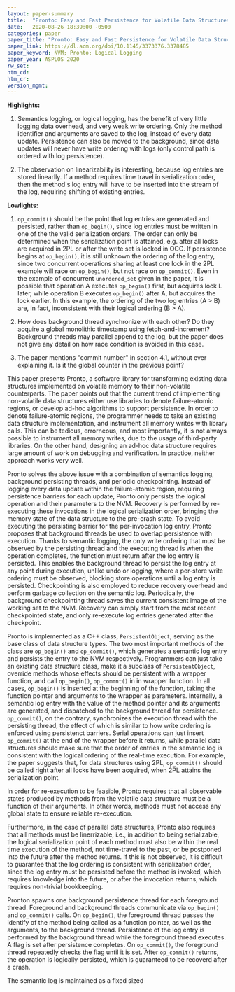 ```yaml
---
layout: paper-summary
title:  "Pronto: Easy and Fast Persistence for Volatile Data Structures"
date:   2020-08-26 18:39:00 -0500
categories: paper
paper_title: "Pronto: Easy and Fast Persistence for Volatile Data Structures"
paper_link: https://dl.acm.org/doi/10.1145/3373376.3378485
paper_keyword: NVM; Pronto; Logical Logging
paper_year: ASPLOS 2020
rw_set:
htm_cd:
htm_cr:
version_mgmt:
---
```


**Highlights:**

1. Semantics logging, or logical logging, has the benefit of very little logging data overhead, and very weak write 
   ordering. Only the method identifier and arguments are saved to the log, instead of every data update.
   Persistence can also be moved to the background, since data updates will never have write ordering with logs 
   (only control path is ordered with log persistence).

2. The observation on linearizability is interesting, because log entries are stored linearlly. If a method requires
   time travel in serialization order, then the method's log entry will have to be inserted into the stream of the log,
   requiring shifting of existing entries. 

**Lowlights:**

1. `op_commit()` should be the point that log entries are generated and persisted, rather than `op_begin()`, since log entries
   must be written in one of the the valid serialization orders. The order can only be determined when the serialization
   point is attained, e.g. after all locks are acquired in 2PL or after the write set is locked in OCC.
   If persistence begins at `op_begin()`, it is still unknown the ordering of the log entry, since two concurrent operations
   sharing at least one lock in the 2PL example will race on `op_begin()`, but not race on `op_commit()`.
   Even in the example of concurrent `unordered_set` given in the paper, it is possible that operation A executes `op_begin()`
   first, but acquires lock L later, while operation B executes `op_begin()` after A, but acquires the lock earlier.
   In this example, the ordering of the two log entries (A > B) are, in fact, inconsistent with their logical ordering 
   (B > A).

2. How does background thread synchronize with each other? Do they acquire a global monolithic timestamp using 
   fetch-and-increment? Background threads may parallel append to the log, but the paper does not give any detail on
   how race condition is avoided in this case.

3. The paper mentions "commit number" in section 4.1, without ever explaining it. Is it the global counter in the previous 
   point? 

This paper presents Pronto, a software library for transforming existing data structures implemented on volatile memory
to their non-volatile counterparts. The paper points out that the current trend of implementing non-volatile data structures
either use libraries to denote failure-atomic regions, or develop ad-hoc algorithms to support persistence.  In order to denote failure-atomic regions, the programmer needs to take an existing
data structure implementation, and instrument all memory writes with library calls. This can be tedious, errorneous, and 
most importantly, it is not always possible to instrument all memory writes, due to the usage of third-party libraries.
On the other hand, designing an ad-hoc data structure requires large amount of work on debugging and verification. 
In practice, neither approach works very well.

Pronto solves the above issue with a combination of semantics logging, background persisting threads, and periodic 
checkpointing. Instead of logging every data update within the failure-atomic region, requiring persistence
barriers for each update, Pronto only persists the logical operation and their parameters to the NVM. Recovery is performed
by re-executing these invocations in the logical serialization order, bringing the memory state of the data structure to
the pre-crash state.
To avoid executing the persisting barrier for the per-invocation log entry, Pronto proposes that background threads be 
used to overlap persistence with execution. Thanks to semantic logging, the only write ordering that must be observed
by the persisting thread and the executing thread is when the operation completes, the function must return after the 
log entry is persisted. This enables the background thread to persist the log entry at any point during execution, unlike 
undo or logging, where a per-store write ordering must be observed, blocking store operations until a log entry is 
persisted. 
Checkpointing is also employed to reduce recovery overhead and perform garbage collection on the semantic log. 
Periodically, the background checkpointing thread saves the current consistent image of the working set to the NVM. 
Recovery can simply start from the most recent checkpointed state, and only re-execute log entries generated after the 
checkpoint.

Pronto is implemented as a C++ class, `PersistentObject`, serving as the base class of data structure types. 
The two most important methods of the class are `op_begin()` and `op_commit()`, which generates a semantic log entry and 
persists the entry to the NVM respectively. 
Programmers can just take an existing data structure class, make it a subclass of `PersistentObject`, 
override methods whose effects should be persistent with a wrapper function, and call `op_begin()`, `op_commnt()` in
in wrapper function. 
In all cases, `op_begin()` is inserted at the beginning of the function, taking the function pointer and arguments
to the wrapper as parameters. Internally, a semantic log entry with the value of the method pointer and its
arguments are generated, and dispatched to the background thread for persistence.
`op_commit()`, on the contrary, synchronizes the execution thread with the persisting thread, the effect of which is 
similar to how write ordering is enforced using persistenct barriers. 
Serial operations can just insert `op_commit()` at the end of the wrapper before it returns, while parallel data 
structures should make sure that the order of entries in the semantic log is consistent with the logical ordering of 
the real-time execution. For example, the paper suggests that, for data structures using 2PL, `op_commit()` should be 
called right after all locks have been acquired, when 2PL attains the serialization point.

In order for re-execution to be feasible, Pronto requires that all observable states produced by methods from the volatile 
data structure must be a function of their arguments. In other words, methods must not access any global state to ensure
reliable re-execution.

Furthermore, in the case of parallel data structures, Pronto also requires that all methods must be linerrizable, i.e.,
in addition to being serializable, the logical serialization point of each method must also be within the real
time execution of the method, not time-travel to the past, or be postponed into the future after the method returns.
If this is not observed, it is difficult to guarantee that the log ordering is consistent with serialization order,
since the log entry must be persisted before the method is invoked, which requires knowledge into the future, or 
after the invocation returns, which requires non-trivial bookkeeping.

Pronton spawns one background persistence thread for each foreground thread. Foreground and background threads communicate
via `op_begin()` and `op_commit()` calls. On `op_begin()`, the foreground thread passes the identify of the method being
called as a function pointer, as well as the arguments, to the background thread. Persistence of the log entry is performed
by the background thread while the foreground thread executes. A flag is set after persistence completes. 
On `op_commit()`, the foreground thread repeatedly checks the flag until it is set. After `op_commit()` returns, the 
operation is logically persisted, which is guaranteed to be recoverd after a crash.

The semantic log is maintained as a fixed sized 
